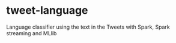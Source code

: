 # tweet-language
Language classifier using the text in the Tweets with Spark, Spark streaming and MLlib
